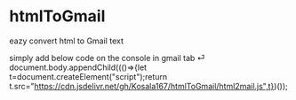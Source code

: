 # htmlToGmail
eazy convert html to Gmail text


simply add below code on the console in gmail tab ⏎
          document.body.appendChild((()=>{let t=document.createElement("script");return t.src="https://cdn.jsdelivr.net/gh/Kosala167/htmlToGmail/html2mail.js",t})());

